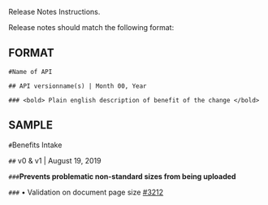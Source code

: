 Release Notes Instructions.

Release notes should match the following format:

## FORMAT
`#Name of API`

`## API versionname(s) | Month 00, Year`

`### <bold> Plain english description of benefit of the change </bold>`

## SAMPLE
`#`Benefits Intake

`##` v0 & v1 | August 19, 2019

`###`**Prevents problematic non-standard sizes from being uploaded**

`###` • Validation on document page size [#3212](https://github.com/department-of-veterans-affairs/vets-api/pull/3213)
